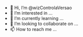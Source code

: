 - 👋 Hi, I’m @wizControlaVersao
- 👀 I’m interested in ...
- 🌱 I’m currently learning ...
- 💞️ I’m looking to collaborate on ...
- 📫 How to reach me ...

<!---
wizControlaVersao/wizControlaVersao is a ✨ special ✨ repository because its `README.md` (this file) appears on your GitHub profile.
You can click the Preview link to take a look at your changes.
--->
